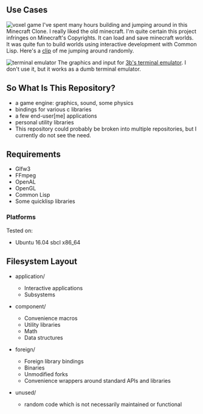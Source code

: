 ## Use Cases
![voxel game](https://user-images.githubusercontent.com/14166099/39225064-57b43bfa-4818-11e8-9f33-4737ae6f18b7.png) 
I've spent many hours building and jumping around in this Minecraft Clone. I really liked the old minecraft. I'm quite certain this project infringes on Minecraft's Copyrights. It can load and save minecraft worlds. It was quite fun to build worlds using interactive development with Common Lisp. Here's a [clip](https://www.youtube.com/watch?v=DJLquOyreQQ) of me jumping around randomly. 

![terminal emulator](https://user-images.githubusercontent.com/14166099/39225409-3571051c-481a-11e8-8160-422a7052e605.png)
The graphics and input for [3b's terminal emulator](https://github.com/3b/3bst). I don't use it, but it works as a dumb terminal emulator.

## So What Is This Repository?
- a game engine: graphics, sound, some physics
- bindings for various c libraries
- a few end-user[me] applications
- personal utility libraries
- This repository could probably be broken into multiple repositories, but I currently do not see the need.

## Requirements
- Glfw3
- FFmpeg
- OpenAL
- OpenGL
- Common Lisp
- Some quicklisp libraries

### Platforms
Tested on:
- Ubuntu 16.04 sbcl x86_64

## Filesystem Layout
- application/
    - Interactive applications
    - Subsystems	
		
- component/
    - Convenience macros
    - Utility libraries
    - Math
    - Data structures

- foreign/
    - Foreign library bindings
    - Binaries
    - Unmodified forks
    - Convenience wrappers around standard APIs and libraries

- unused/
    - random code which is not necessarily maintained or functional
